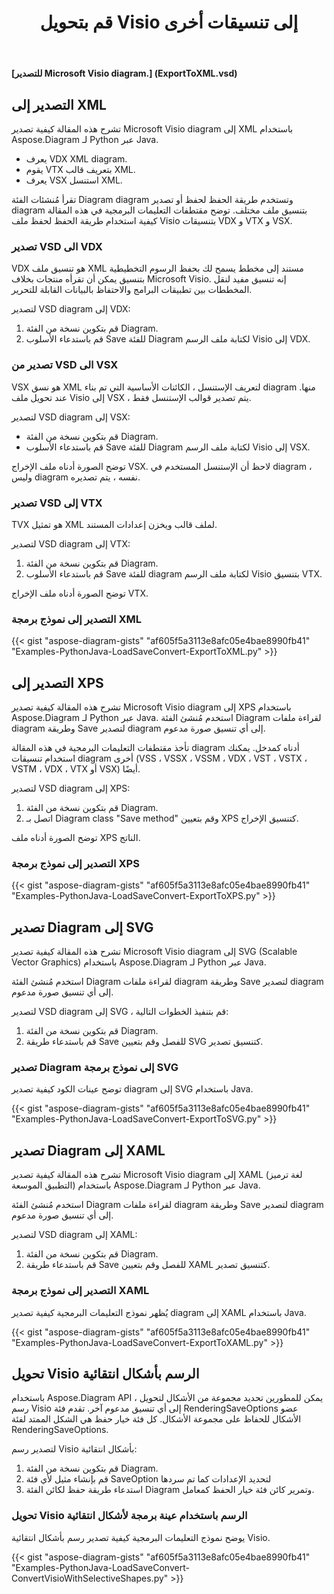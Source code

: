 ﻿---
title:  قم بتحويل Visio إلى تنسيقات أخرى
linktitle:  قم بتحويل Visio إلى تنسيقات أخرى
type: docs
weight: 40
url: /ar/python-java/convert-visio-to-other-files/
description: يوضح لك هذا الموضوع كيفية تحويل Visio إلى تنسيقات SVG و XPS و XML و XAML باستخدام Aspose.Diagram لـ Python عبر Java. ، XAML مع بضعة أسطر من التعليمات البرمجية.
---
**[للتصدير Microsoft Visio diagram.] (ExportToXML.vsd)**

## **التصدير إلى XML**
تشرح هذه المقالة كيفية تصدير Microsoft Visio diagram إلى XML باستخدام Aspose.Diagram لـ Python عبر Java.

- يعرف VDX XML diagram.
- يقوم VTX بتعريف قالب XML.
- يعرف VSX استنسل XML.

تقرأ مُنشئات الفئة Diagram diagram وتستخدم طريقة الحفظ لحفظ أو تصدير diagram بتنسيق ملف مختلف. توضح مقتطفات التعليمات البرمجية في هذه المقالة كيفية استخدام طريقة الحفظ لحفظ ملف Visio بتنسيقات VDX و VTX و VSX.

### **تصدير VSD الى VDX**
VDX هو تنسيق ملف XML مستند إلى مخطط يسمح لك بحفظ الرسوم التخطيطية بتنسيق يمكن أن تقرأه منتجات بخلاف Microsoft Visio. إنه تنسيق مفيد لنقل المخططات بين تطبيقات البرامج والاحتفاظ بالبيانات القابلة للتحرير.

لتصدير VSD diagram إلى VDX:

1. قم بتكوين نسخة من الفئة Diagram.
1. قم باستدعاء الأسلوب Save للفئة Diagram لكتابة ملف الرسم Visio إلى VDX.

### **تصدير من VSD الى VSX**
VSX هو نسق XML لتعريف الإستنسل ، الكائنات الأساسية التي تم بناء diagram منها. عند تحويل ملف Visio إلى VSX ، يتم تصدير قوالب الإستنسل فقط.

لتصدير VSD diagram إلى VSX:

- قم بتكوين نسخة من الفئة Diagram.
- قم باستدعاء الأسلوب Save للفئة Diagram لكتابة ملف الرسم Visio إلى VSX.

توضح الصورة أدناه ملف الإخراج VSX. لاحظ أن الإستنسل المستخدم في diagram ، وليس diagram نفسه ، يتم تصديره.

### **تصدير VSD إلى VTX**
TVX هو تمثيل XML لملف قالب ويخزن إعدادات المستند.

لتصدير VSD diagram إلى VTX:

1. قم بتكوين نسخة من الفئة Diagram.
1. قم باستدعاء الأسلوب Save للفئة diagram لكتابة ملف الرسم Visio بتنسيق VTX.

توضح الصورة أدناه ملف الإخراج VTX.

### **التصدير إلى نموذج برمجة XML**
{{< gist "aspose-diagram-gists" "af605f5a3113e8afc05e4bae8990fb41" "Examples-PythonJava-LoadSaveConvert-ExportToXML.py" >}}

## **التصدير إلى XPS**
تشرح هذه المقالة كيفية تصدير Microsoft Visio diagram إلى XPS باستخدام Aspose.Diagram لـ Python عبر Java.
استخدم مُنشئ الفئة Diagram لقراءة ملفات diagram وطريقة Save لتصدير diagram إلى أي تنسيق صورة مدعوم.

تأخذ مقتطفات التعليمات البرمجية في هذه المقالة diagram أدناه كمدخل. يمكنك استخدام تنسيقات diagram أخرى (VSS ، VSSX ، VSSM ، VDX ، VST ، VSTX ، VSTM ، VDX ، VTX أو VSX) أيضًا.

لتصدير VSD diagram إلى XPS:

1. قم بتكوين نسخة من الفئة Diagram.
1. اتصل بـ Diagram class "Save method" وقم بتعيين XPS كتنسيق الإخراج.

توضح الصورة أدناه ملف XPS الناتج.

### **التصدير إلى نموذج برمجة XPS**
{{< gist "aspose-diagram-gists" "af605f5a3113e8afc05e4bae8990fb41" "Examples-PythonJava-LoadSaveConvert-ExportToXPS.py" >}}

## **تصدير Diagram إلى SVG**
تشرح هذه المقالة كيفية تصدير Microsoft Visio diagram إلى SVG (Scalable Vector Graphics) باستخدام Aspose.Diagram لـ Python عبر Java.

استخدم مُنشئ الفئة Diagram لقراءة ملفات diagram وطريقة Save لتصدير diagram إلى أي تنسيق صورة مدعوم.

لتصدير VSD diagram إلى SVG ، قم بتنفيذ الخطوات التالية:

1. قم بتكوين نسخة من الفئة Diagram.
1. قم باستدعاء طريقة Save للفصل وقم بتعيين SVG كتنسيق تصدير.

### **تصدير Diagram إلى نموذج برمجة SVG**
توضح عينات الكود كيفية تصدير diagram إلى SVG باستخدام Java.

{{< gist "aspose-diagram-gists" "af605f5a3113e8afc05e4bae8990fb41" "Examples-PythonJava-LoadSaveConvert-ExportToSVG.py" >}}

## **تصدير Diagram إلى XAML**
تشرح هذه المقالة كيفية تصدير Microsoft Visio diagram إلى XAML (لغة ترميز التطبيق الموسعة) باستخدام Aspose.Diagram لـ Python عبر Java.

استخدم مُنشئ الفئة Diagram لقراءة ملفات diagram وطريقة Save لتصدير diagram إلى أي تنسيق صورة مدعوم.

لتصدير VSD diagram إلى XAML:

1. قم بتكوين نسخة من الفئة Diagram.
1. قم باستدعاء طريقة Save للفصل وقم بتعيين XAML كتنسيق تصدير.

### **التصدير إلى نموذج برمجة XAML**
يُظهر نموذج التعليمات البرمجية كيفية تصدير diagram إلى XAML باستخدام Java.

{{< gist "aspose-diagram-gists" "af605f5a3113e8afc05e4bae8990fb41" "Examples-PythonJava-LoadSaveConvert-ExportToXAML.py" >}}

## **تحويل Visio الرسم بأشكال انتقائية**
باستخدام Aspose.Diagram API ، يمكن للمطورين تحديد مجموعة من الأشكال لتحويل رسم Visio إلى أي تنسيق مدعوم آخر. تقدم فئة RenderingSaveOptions عضو الأشكال للحفاظ على مجموعة الأشكال. كل فئة خيار حفظ هي الشكل الممتد لفئة RenderingSaveOptions.

لتصدير رسم Visio بأشكال انتقائية:

1. قم بتكوين نسخة من الفئة Diagram.
1. قم بإنشاء مثيل لأي فئة SaveOption لتحديد الإعدادات كما تم سردها
1. استدعاء طريقة حفظ لكائن الفئة Diagram وتمرير كائن فئة خيار الحفظ كمعامل.

### **تحويل Visio الرسم باستخدام عينة برمجة لأشكال انتقائية**
يوضح نموذج التعليمات البرمجية كيفية تصدير رسم بأشكال انتقائية Visio.

{{< gist "aspose-diagram-gists" "af605f5a3113e8afc05e4bae8990fb41" "Examples-PythonJava-LoadSaveConvert-ConvertVisioWithSelectiveShapes.py" >}}